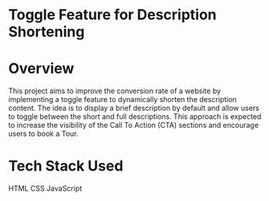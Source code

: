 # Toggle Feature for Description Shortening

# Overview
This project aims to improve the conversion rate of a website by implementing a toggle feature to dynamically shorten the description content. The idea is to display a brief description by default and allow users to toggle between the short and full descriptions. This approach is expected to increase the visibility of the Call To Action (CTA) sections and encourage users to book a Tour.

# Tech Stack Used
HTML
CSS
JavaScript
